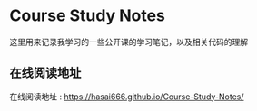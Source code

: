 # Course Study Notes 
这里用来记录我学习的一些公开课的学习笔记，以及相关代码的理解

## 在线阅读地址
在线阅读地址 : https://hasai666.github.io/Course-Study-Notes/
